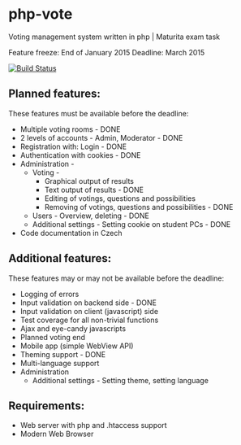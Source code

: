 php-vote
========

Voting management system written in php | Maturita exam task

Feature freeze: End of January 2015
Deadline: March 2015

[![Build Status](https://travis-ci.org/frantisekz/php-vote.svg?branch=master)](https://travis-ci.org/frantisekz/php-vote)

Planned features:
-------
These features must be available before the deadline:

* Multiple voting rooms - DONE
* 2 levels of accounts - Admin, Moderator - DONE
* Registration with: Login - DONE
* Authentication with cookies - DONE
* Administration -
  * Voting -
    * Graphical output of results
    * Text output of results - DONE
    * Editing of votings, questions and possibilities
    * Removing of votings, questions and possibilities - DONE
  * Users - Overview, deleting - DONE
  * Additional settings - Setting cookie on student PCs - DONE
* Code documentation in Czech

Additional features:
-------
These features may or may not be available before the deadline:

* Logging of errors
* Input validation on backend side - DONE
* Input validation on client (javascript) side
* Test coverage for all non-trivial functions
* Ajax and eye-candy javascripts
* Planned voting end
* Mobile app (simple WebView API)
* Theming support - DONE
* Multi-language support
* Administration
  * Additional settings - Setting theme, setting language

Requirements:
-------
* Web server with php and .htaccess support
* Modern Web Browser
